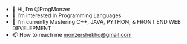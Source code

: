 - 👋 Hi, I’m @ProgMonzer
- 👀 I’m interested in Programming Languages
- 🌱 I’m currently Mastering C++, JAVA, PYTHON, & FRONT END WEB DEVELEPMENT
- 📫 How to reach me monzershekho@gmail.com
